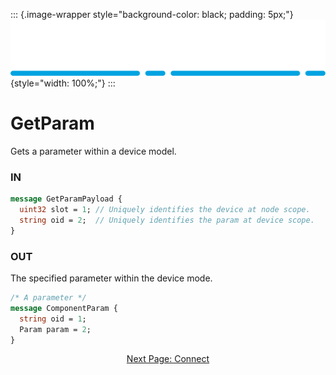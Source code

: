 ::: {.image-wrapper style="background-color: black; padding: 5px;"}
![Catena Logo](images/Catena%20Logo_PMS2191%20&%20White.png){style="width: 100%;"}
:::

# GetParam
Gets a parameter within a device model.

### IN
``` proto
message GetParamPayload {
  uint32 slot = 1; // Uniquely identifies the device at node scope.
  string oid = 2;  // Uniquely identifies the param at device scope.
}
```

### OUT
The specified parameter within the device mode.
``` proto
/* A parameter */
message ComponentParam {
  string oid = 1;
  Param param = 2;
}
```

<div style="text-align: center">

[Next Page: Connect](Connect.html)

</div>